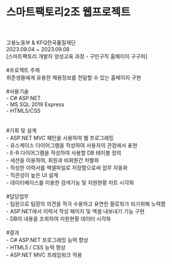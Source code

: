 # 스마트팩토리2조 웹프로젝트<br>
<br>
<br>
고용노동부 & KFQ한국품질재단<br>
2023.09.04 ~ 2023.09.08<br>
[스마트팩토리 개발자 양성교육 과정 - 구인구직 홈페이지 구구피]<br>
<br>
#프로젝트 주제<br>
취준생들에게 유용한 채용정보를 전달할 수 있는 홈페이지 구현<br>
<br>
#사용기술<br>
- C# ASP.NET<br>
- MS SQL 2019 Express<br>
- HTML5/CSS<br>
<br>
<br>
#기획 및 설계<br>
- ASP.NET MVC 패턴을 사용하여 웹 프로그래밍<br>
- 유스케이스 다이어그램을 작성하여 사용자의 관점에서 표현<br>
- E-R 다이어그램을 작성하여 사용할 DB 테이블 정의<br>
- 세션을 이용하여, 회원과 비회원간 차별화<br>
- 작성한 이력서를 엑셀파일로 저장함으로써 업무 자동화<br>
- 직관성이 높은 UI 설계<br>
- 데이터베이스를 이용한 검색기능 및 지원현황 차트 시각화<br>
<br>
#담당업무<br>
- 팀원으로 팀장의 의견을 적극 수용하고 유연한 팔로워가 되기위해 노력함<br>
- ASP.NET에서 이력서 작성 페이지 및 엑셀 내보내기 기능 구현<br>
- DB의 내용을 조회하여 지원현황 데이터 시각화<br>
<br>
#결과<br>
- C# ASP.NET 프로그래밍 능력 향상<br>
- HTML5 / CSS 능력 향상<br>
- ASP.NET MVC 프레임워크 적용<br>
